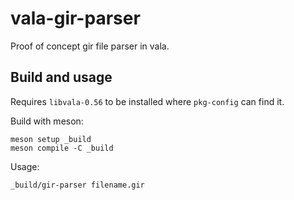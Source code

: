 # vala-gir-parser

Proof of concept gir file parser in vala.

## Build and usage

Requires `libvala-0.56` to be installed where `pkg-config` can find it.

Build with meson:

```
meson setup _build
meson compile -C _build
```

Usage:

```
_build/gir-parser filename.gir
```

